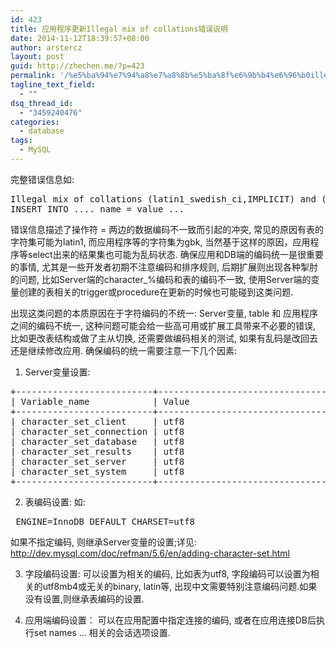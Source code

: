 ```yaml
---
id: 423
title: 应用程序更新Illegal mix of collations错误说明
date: 2014-11-12T18:39:57+08:00
author: arstercz
layout: post
guid: http://zhechen.me/?p=423
permalink: '/%e5%ba%94%e7%94%a8%e7%a8%8b%e5%ba%8f%e6%9b%b4%e6%96%b0illegal-mix-of-collations%e9%94%99%e8%af%af%e8%af%b4%e6%98%8e/'
tagline_text_field:
  - ""
dsq_thread_id:
  - "3459240476"
categories:
  - database
tags:
  - MySQL
---
```

完整错误信息如:
<pre>
Illegal mix of collations (latin1_swedish_ci,IMPLICIT) and (gbk_chinese_ci,IMPLICIT) for operation '=' (1267)
INSERT INTO .... name = value ...
</pre>

错误信息描述了操作符 = 两边的数据编码不一致而引起的冲突, 常见的原因有表的字符集可能为latin1, 而应用程序等的字符集为gbk, 当然基于这样的原因，应用程序等select出来的结果集也可能为乱码状态. 确保应用和DB端的编码统一是很重要的事情, 尤其是一些开发者初期不注意编码和排序规则, 后期扩展则出现各种掣肘的问题, 比如Server端的character_%编码和表的编码不一致, 使用Server端的变量创建的表相关的trigger或procedure在更新的时候也可能碰到这类问题.
<!--more-->

出现这类问题的本质原因在于字符编码的不统一: Server变量, table 和 应用程序之间的编码不统一, 这种问题可能会给一些高可用或扩展工具带来不必要的错误, 比如更改表结构或做了主从切换, 还需要做编码相关的测试, 如果有乱码是改回去还是继续修改应用. 确保编码的统一需要注意一下几个因素:
1. Server变量设置:
<pre>
+--------------------------+---------------------------------------------------------------------+
| Variable_name            | Value                                                               |
+--------------------------+---------------------------------------------------------------------+
| character_set_client     | utf8                                                                |
| character_set_connection | utf8                                                                |
| character_set_database   | utf8                                                                |
| character_set_results    | utf8                                                                |
| character_set_server     | utf8                                                                |
| character_set_system     | utf8                                                                |
+--------------------------+---------------------------------------------------------------------+
</pre>

2. 表编码设置:
如:
<pre>
 ENGINE=InnoDB DEFAULT CHARSET=utf8
</pre>
如果不指定编码, 则继承Server变量的设置;详见: <a href="http://dev.mysql.com/doc/refman/5.6/en/adding-character-set.html">http://dev.mysql.com/doc/refman/5.6/en/adding-character-set.html</a>

3. 字段编码设置:
可以设置为相关的编码, 比如表为utf8, 字段编码可以设置为相关的utf8mb4或无关的binary, latin等, 出现中文需要特别注意编码问题.如果没有设置,则继承表编码的设置.

4. 应用端编码设置：
可以在应用配置中指定连接的编码, 或者在应用连接DB后执行set names ... 相关的会话选项设置.